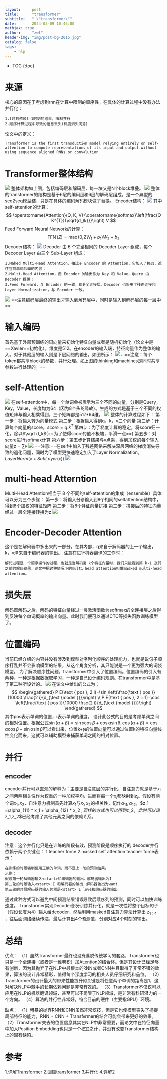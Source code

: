 ```yaml
---
layout:     post
title:      "transformer"
subtitle:   " \"transformer\""
date:       2024-03-09 10:46:00 
mathjax: true
author:     "zwt"
header-img: "img/post-bg-2015.jpg"
catalog: false
tags:
    - nlp
---
```

* TOC
{:toc}
# 来源

核心的原因在于考虑到rnn在计算中限制的顺序性，在具体的计算过程中没有办法并行化：
```
1.t时刻依赖t-1时刻的结果，限制并行
2.顺序计算过程中导致的信息丢失(梯度消失问题)
```
论文中的定义：
```
Transformer is the first transduction model relying entirely on self-attention to compute representations of its input and output without using sequence aligned RNNs or convolution
```
# Transformer整体结构
![](../../img/自然语言处理/transformer.png)
整体架构如上图，包括编码层和解码层，每一块又是N个block堆叠。
![](../../img/transformer.png)
整体的transformer的结构是基于6层的编码层和6层的解码层组成，是一个典型的seq2seq模型结，只是在具体的编码解码模块做了替换。
Encoder结构：
![](../../img/自然语言处理/transformer1.png)
其中self-attention的计算：
$$
\operatorname{Attention}(Q, K, V)=\operatorname{softmax}\left(\frac{Q K^{T}}{\sqrt{d_{k}}}\right) V
$$
Feed Forward Neural Network的计算：
$$
\operatorname{FFN}(Z)=\max \left(0, Z W_{1}+b_{1}\right) W_{2}+b_{2}
$$
Decoder结构：
![](../../img/自然语言处理/transformer2.png)
Decoder 由 6 个完全相同的 Decoder Layer 组成，每个 Decoder Layer 由三个 Sub-Layer 组成：

```
1.Maked Multi-Head Attention，相比于 Encoder 的 Attention，它加入了掩码，遮住当前单词后面的内容；
2.Multi-Head Attention，用 Encoder 的输出作为 Key 和 Value，Query 由 Decoder 提供；
3.Feed Forward，与 Encoder 的一致，都是全连接层。Decoder 也采用了残差连接和 Layer Normalization，与 Encoder 一致。
```
![](../../img/自然语言处理/transformer9.png)
==注意编码层最终的输出才输入到解码层中，同时是输入到解码层的每一层中==

# 输入编码

首先基于外部预训练的词向量来初始化特征向量或者是随机初始化（论文中是==Xavier==初始化）。维度是512。在encoder的输入端，特征向量作为整体的输入。对于其他层的输入则是下层网络的输出。如图所示：
![](../../img/自然语言处理/transformer3.png)÷
==注意：每个token都共享block的参数，并行处理。如上图的thinking和machines是同时共享参数进行处理的。==

# self-Attention

![](../../img/自然语言处理/transformer4.png)
在self-attention中，每一个单词会被表示为三个不同的向量，分别是Query，Key，Value，长度均为64（因为8个头的缘故）。生成的方式是基于三个不同的权值矩阵与输入相乘得到，三个矩阵都是512*64维。
![](../../img/自然语言处理/transformer5.png)
整体的计算过程如下：
第一步：将输入转为向量模式
第二步：根据输入得到q，k，v三个向量
第三步：计算每个向量的score，$score=q.k^T$
第四步：为了梯度计算的稳定，将score归一化，除以$\sqrt d_k$(==为了使得score的值不极端，平滑一点==)
第五步：对score进行softmax计算
第六步：第五步计算结果与v点乘，得到加权的每个输入向量$z=\sum v$
![](../../img/自然语言处理/transformer6.png)
==注意:==在self中加入了残差网络来解决深层网络的梯度消失导致的退化问题，同时为了模型更快速稳定加入了Layer Normalization。$LayerNorm(x+SubLayer(x))$
![](../../img/自然语言处理/transformer7.png)
# multi-head Atterntion
Multi-Head Attention相当于 8 个不同的self-attention的集成（ensemble）具体可以分为三个步骤：
第一步：将输入分别输入到8个相同的selfattention结构中，得到8个加权的特征矩阵
第二步：将8个特征向量拼接
第三步：拼接后的特征向量经过一层全连接转换为z
![](../../img/自然语言处理/transformer8.png)
# Encoder-Decoder Attention
这个是在解码器中多出来的一部分，在其内部，q来自于解码器的上一个输出，k，v泽来自于编码器的输出。
注意在进行机器翻译的工作时：
```
解码过程是一个顺序操作的过程，也就是当解码第 k个特征向量时，我们只能看到第 k-1 及其之前的解码结果，论文中把这种情况下的multi-head attention叫做masked multi-head attention。
```
# 损失层
解码器解码之后，解码的特征向量经过一层激活函数为softmax的全连接层之后得到反映每个单词概率的输出向量。此时我们便可以通过CTC等损失函数训练模型了。

# 位置编码
当前已经介绍的内容并没有涉及到模型对序列化顺序的处理能力，也就是说句子顺序打乱并不会影响模型的结果，从这个角度分析，其只能说是一个更为强大的词袋模型。
为了解决顺序性问题，transformer中引入了位置编码。位置编码的引入有两种，一种是根据数据取学习，一种是自己设计编码规则。在transformer中是基于第二种所设计的。
![](../../img/自然语言处理/transformer10.png)
在论文中给出的公式为：
$$
\begin{gathered}
P E(\text { pos }, 2 i)=\sin \left(\frac{\text { pos }}{10000 \frac{2 i}{d_{\text {model }}}}\right) \\
P E(\text { pos }, 2 i+1)=\cos \left(\frac{\text { pos }}{10000 \frac{2 i}{d_{\text {model }}}}\right)
\end{gathered}
$$
其中pos表示单词的位置，i表示单词的维度。
设计此公式的目的是考虑单词之间的相对位置。根据公式$\sin (\alpha+\beta)=\sin \alpha \cos \beta+\cos \alpha \sin \beta, \cos (\alpha+\beta)=\cos \alpha \cos \beta-\sin \alpha \sin \beta$可以看出来，位置k+p的位置向量可以通过位置k的特征向量线性变化而来，这就可以辅助模型来捕获单词之间的相对位置。
# 并行
## encoder
encoder并行可以直观的解释为：主要是自注意层的并行化，自注意力就是基于$x_i$之间两两相关性作为权重的一种加权平均，进而将每一个$x_i$都映射到$z_i$。假设有两个词$x_1,x_2$，自注意力机制首先计算$x_1$与$x_1,x_2$的相关性，记作$\alpha_{11},\alpha_{12}$，$z_1 =\alpha_{11} * x_1 + \alpha_{12} * x_2 $,同样的方式也可以得到$z_2$。此时可以说$z_1,z_2$已经考虑了其他元素之间的依赖关系。
## decoder
注意：这个并行化只是在训练的阶段有效，预测阶段是顺序执行的
decoder并行依赖于两个关键点：
1.teacher force
2.masked self attention
teacher force表示：
```
在训练的时候强制使用正确的单词，而不是上一轮的预测结果。
示例：
假设第一轮解码器输入<start>和编码器的输出，解码器输出为I
第二轮的时候输入<start> I 和编码器的输出，解码器输出为want
第三轮的时候解码器的输入仍然是<start> I love和编码器的输出
```
通过此种方式可以避免中间预测结果错误导致后续序列的预测，同时可以加快训练速度。
Transformer实现Decoder部分训练并行化，就是一次性将整个目标句子（假设长度为4）输入给decoder，然后利用masked自注意力算法计算出 $z_{1:4}$ ，往后面网络继续传递，最后计算出4个预测值，分别对应4个时刻的输出。

# 总结
优点：
（1）虽然Transformer最终也没有逃脱传统学习的套路，Transformer也只是一个全连接（或者是一维卷积）加Attention的结合体。但是其设计已经足够有创新，因为其抛弃了在NLP中最根本的RNN或者CNN并且取得了非常不错的效果，算法的设计非常精彩，值得每个深度学习的相关人员仔细研究和品位。
（2）Transformer的设计最大的带来性能提升的关键是将任意两个单词的距离是1，这对解决NLP中棘手的长期依赖问题是非常有效的。
（3）Transformer不仅仅可以应用在NLP的机器翻译领域，甚至可以不局限于NLP领域，是非常有科研潜力的一个方向。
（4）算法的并行性非常好，符合目前的硬件（主要指GPU）环境。

缺点：
（1）粗暴的抛弃RNN和CNN虽然非常炫技，但是它也使模型丧失了捕捉局部特征的能力，RNN + CNN + Transformer的结合可能会带来更好的效果。
（2）Transformer失去的位置信息其实在NLP中非常重要，而论文中在特征向量中加入Position Embedding也只是一个权宜之计，并没有改变Transformer结构上的固有缺陷。

# 参考
1.[详解Transformer](https://zhuanlan.zhihu.com/p/48508221)
2.[回顾transformer](https://mp.weixin.qq.com/s/wC5-9Elc0LtHH484W5oNDQ)
3.[并行化](https://www.zhihu.com/question/307197229/answer/1859981235)
4.[详解2](https://zhuanlan.zhihu.com/p/338817680)